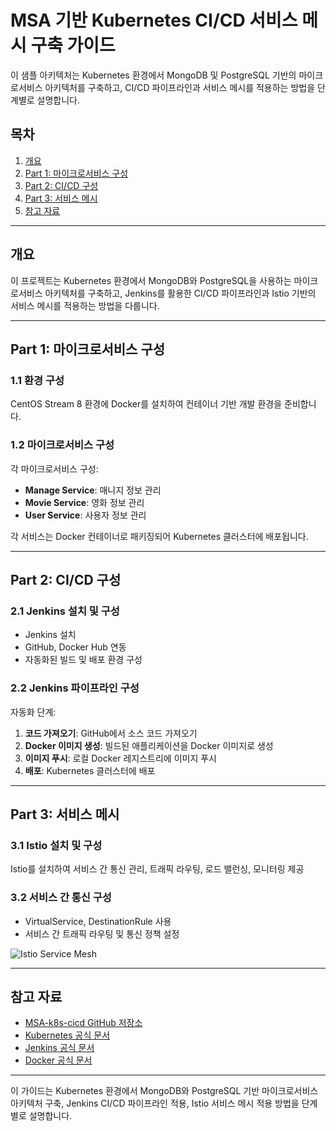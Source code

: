 # MSA 기반 Kubernetes CI/CD 서비스 메시 구축 가이드
 
이 샘플 아키텍처는 Kubernetes 환경에서 MongoDB 및 PostgreSQL 기반의 마이크로서비스 아키텍처를 구축하고, CI/CD 파이프라인과 서비스 메시를 적용하는 방법을 단계별로 설명합니다.

## 목차

1. [개요](#개요)
2. [Part 1: 마이크로서비스 구성](#part-1-마이크로서비스-구성)
3. [Part 2: CI/CD 구성](#part-2-cicd-구성)
4. [Part 3: 서비스 메시](#part-3-서비스-메시)
5. [참고 자료](#참고-자료)

---

## 개요

이 프로젝트는 Kubernetes 환경에서 MongoDB와 PostgreSQL을 사용하는 마이크로서비스 아키텍처를 구축하고, Jenkins를 활용한 CI/CD 파이프라인과 Istio 기반의 서비스 메시를 적용하는 방법을 다룹니다.

---

## Part 1: 마이크로서비스 구성

### 1.1 환경 구성

CentOS Stream 8 환경에 Docker를 설치하여 컨테이너 기반 개발 환경을 준비합니다.

### 1.2 마이크로서비스 구성

각 마이크로서비스 구성:

- **Manage Service**: 매니지 정보 관리
- **Movie Service**: 영화 정보 관리
- **User Service**: 사용자 정보 관리

각 서비스는 Docker 컨테이너로 패키징되어 Kubernetes 클러스터에 배포됩니다.

---

## Part 2: CI/CD 구성

### 2.1 Jenkins 설치 및 구성

- Jenkins 설치
- GitHub, Docker Hub 연동
- 자동화된 빌드 및 배포 환경 구성

### 2.2 Jenkins 파이프라인 구성

자동화 단계:

1. **코드 가져오기**: GitHub에서 소스 코드 가져오기
2. **Docker 이미지 생성**: 빌드된 애플리케이션을 Docker 이미지로 생성
3. **이미지 푸시**: 로컬 Docker 레지스트리에 이미지 푸시
6. **배포**: Kubernetes 클러스터에 배포

---

## Part 3: 서비스 메시

### 3.1 Istio 설치 및 구성

Istio를 설치하여 서비스 간 통신 관리, 트래픽 라우팅, 로드 밸런싱, 모니터링 제공

### 3.2 서비스 간 통신 구성

- VirtualService, DestinationRule 사용
- 서비스 간 트래픽 라우팅 및 통신 정책 설정

![Istio Service Mesh](https://tse4.mm.bing.net/th/id/OIP.UHzWS_5xzVm08oSCVo5K1wHaHD?cb=12&pid=Api)

---

## 참고 자료

- [MSA-k8s-cicd GitHub 저장소](https://github.com/dontotl/MSA-k8s-cicd)
- [Kubernetes 공식 문서](https://kubernetes.io/ko/docs/)
- [Jenkins 공식 문서](https://www.jenkins.io/ko/doc/)
- [Docker 공식 문서](https://docs.docker.com/ko/)

---

이 가이드는 Kubernetes 환경에서 MongoDB와 PostgreSQL 기반 마이크로서비스 아키텍처 구축, Jenkins CI/CD 파이프라인 적용, Istio 서비스 메시 적용 방법을 단계별로 설명합니다.
